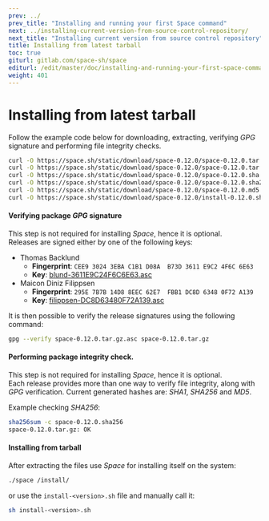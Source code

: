 ```yaml
---
prev: ../
prev_title: "Installing and running your first Space command"
next: ../installing-current-version-from-source-control-repository/
next_title: "Installing current version from source control repository"
title: Installing from latest tarball
toc: true
giturl: gitlab.com/space-sh/space
editurl: /edit/master/doc/installing-and-running-your-first-space-command/installing-from-latest-tarball.md
weight: 401
---
```


# Installing from latest tarball

Follow the example code below for downloading, extracting, verifying _GPG_ signature and performing file integrity checks.  

```sh
curl -O https://space.sh/static/download/space-0.12.0/space-0.12.0.tar.gz  
curl -O https://space.sh/static/download/space-0.12.0/space-0.12.0.tar.gz.asc  
curl -O https://space.sh/static/download/space-0.12.0/space-0.12.0.sha  
curl -O https://space.sh/static/download/space-0.12.0/space-0.12.0.sha256  
curl -O https://space.sh/static/download/space-0.12.0/space-0.12.0.md5  
curl -O https://space.sh/static/download/space-0.12.0/install-0.12.0.sh  
```

#### Verifying package _GPG_ signature
This step is not required for installing _Space_, hence it is optional.  
Releases are signed either by one of the following keys:

- Thomas Backlund
  - **Fingerprint**: `CEE9 3024 3EBA C1B1 D08A  B73D 3611 E9C2 4F6C 6E63`
  - **Key**: [blund-3611E9C24F6C6E63.asc](https://gitlab.com/space-sh/space/snippets/32500/raw)
- Maicon Diniz Filippsen
  - **Fingerprint**: `295E 7B7B 14D8 8EEC 62E7  FBB1 DC8D 6348 0F72 A139`
  - **Key**: [filippsen-DC8D63480F72A139.asc](https://gitlab.com/space-sh/space/snippets/32501/raw)


It is then possible to verify the release signatures using the following command:  

```sh
gpg --verify space-0.12.0.tar.gz.asc space-0.12.0.tar.gz
```

#### Performing package integrity check.
This step is not required for installing _Space_, hence it is optional.  
Each release provides more than one way to verify file integrity, along with _GPG_ verification.
Current generated hashes are: _SHA1_, _SHA256_ and _MD5_.

Example checking _SHA256_:  

```sh
sha256sum -c space-0.12.0.sha256
space-0.12.0.tar.gz: OK
```

#### Installing from tarball
After extracting the files use _Space_ for installing itself on the system:  

```sh
./space /install/
```

or use the `install-<version>.sh` file and manually call it:  

```sh
sh install-<version>.sh
```
